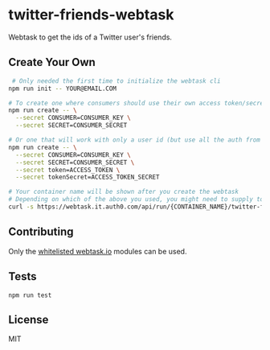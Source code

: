 twitter-friends-webtask
==================

Webtask to get the ids of a Twitter user's friends.


## Create Your Own

```sh
 # Only needed the first time to initialize the webtask cli
npm run init -- YOUR@EMAIL.COM

# To create one where consumers should use their own access token/secret
npm run create -- \
  --secret CONSUMER=CONSUMER_KEY \
  --secret SECRET=CONSUMER_SECRET

# Or one that will work with only a user id (but use all the auth from you)
npm run create -- \
  --secret CONSUMER=CONSUMER_KEY \
  --secret SECRET=CONSUMER_SECRET \
  --secret token=ACCESS_TOKEN \
  --secret tokenSecret=ACCESS_TOKEN_SECRET

# Your container name will be shown after you create the webtask
# Depending on which of the above you used, you might need to supply token & tokenSecret here
curl -s https://webtask.it.auth0.com/api/run/{CONTAINER_NAME}/twitter-friends?id=USER_ID
```


## Contributing

Only the [whitelisted webtask.io](https://tehsis.github.io/webtaskio-canirequire/) modules can be used.


## Tests

`npm run test`


## License

MIT
